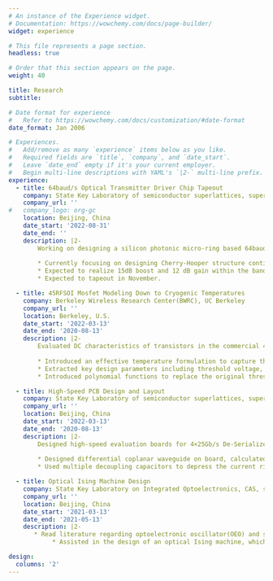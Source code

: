 ```yaml
---
# An instance of the Experience widget.
# Documentation: https://wowchemy.com/docs/page-builder/
widget: experience

# This file represents a page section.
headless: true

# Order that this section appears on the page.
weight: 40

title: Research
subtitle: 

# Date format for experience
#   Refer to https://wowchemy.com/docs/customization/#date-format
date_format: Jan 2006

# Experiences.
#   Add/remove as many `experience` items below as you like.
#   Required fields are `title`, `company`, and `date_start`.
#   Leave `date_end` empty if it's your current employer.
#   Begin multi-line descriptions with YAML's `|2-` multi-line prefix.
experience:
  - title: 64baud/s Optical Transmitter Driver Chip Tapeout
    company: State Key Laboratory of semiconductor superlattices, supervised by Prof. Nan Qi
    company_url: ''
#   company_logo: org-gc
    location: Beijing, China
    date_start: '2022-08-31'
    date_end: ''
    description: |2-
        Working on designing a silicon photonic micro-ring based 64baud/s based optical transmitter with 2-tap Feed-Forward Equalization(FFE) and nonlinear equalization in 45nm SOI CMOS.
        
        * Currently focusing on designing Cherry-Hooper structure continuous-time linear equalizer (CTLE) stage and 2-stage variable gain amplifier(VGA). 
        * Expected to realize 15dB boost and 12 dB gain within the bandwidth of 35G. Modeled CTLE in Advanced Design System and wrote verilog-A model in Virtuoso to optimize circuit design.
        * Expected to tapeout in November.

  - title: 45RFSOI Mosfet Modeling Down to Cryogenic Temperatures
    company: Berkeley Wireless Research Center(BWRC), UC Berkeley
    company_url: ''
    location: Berkeley, U.S.
    date_start: '2022-03-13'
    date_end: '2020-08-13'
    description: |2-
        Evaluated DC characteristics of transistors in the commercial 45nm PD-SOI process down to 2.5K on different types of devices.
        
        * Introduced an effective temperature formulation to capture the effects of the band tail states.
        * Extracted key design parameters including threshold voltage, effective mobility and saturation velocity, presented a modified verilog-A compact model within industry-standard Berkeley short-channel IGFET model (BSIM) framework.
        * Introduced polynomial functions to replace the original threshold voltage expression in BSIM model, which has discontinuity points at cryogenic temperatures. Modelled id-vd curve and id-vg curve with a wide temperature range and mean absolute percentage error is smaller than 0.1 percent.

  - title: High-Speed PCB Design and Layout
    company: State Key Laboratory of semiconductor superlattices, supervised by Prof. Nan Qi
    company_url: ''
    location: Beijing, China
    date_start: '2022-03-13'
    date_end: '2020-08-13'
    description: |2-
        Designed high-speed evaluation boards for 4×25Gb/s De-Serializer with Baud-Rate Sampling CDR in Altium Designer. 
        
        * Designed differential coplanar waveguide on board, calculated characteristic impedance of transmission line to decrease reflection using SI9000 and simulated its performance using Advanced Design System.
        * Used multiple decoupling capacitors to depress the current ripple and magnetic beadso suppress high-frequency noise and spike interference on signal circuits and power circuits.

  - title: Optical Ising Machine Design
    company: State Key Laboratory on Integrated Optoelectronics, CAS, supervised by Prof. Ming Li
    company_url: ''
    location: Beijing, China
    date_start: '2021-03-13'
    date_end: '2021-05-13'
    description: |2-
       * Read literature regarding optoelectronic oscillator(OEO) and summarized recent progress in the field of OEOs.
            * Assisted in the design of an optical Ising machine, which is based on OEO and can be used to solve some optimization problems. Added an optical fiber of proper length to keep the feedback signal in the same phase with the forward signal and used Matlab to process the experimental data.

design:
  columns: '2'
---
```

